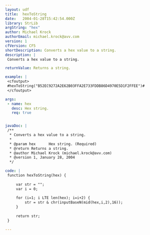 ```yaml
---
layout: udf
title:  hexToString
date:   2004-01-28T15:42:54.000Z
library: StrLib
argString: "hex"
author: Michael Krock
authorEmail: michael.krock@avv.com
version: 1
cfVersion: CF5
shortDescription: Converts a hex value to a string.
description: |
 Converts a hex value to a string.

returnValue: Returns a string.

example: |
 <cfoutput>
 #hexToString("B52EC9272A2E62B03FFA2E733FDDB86D4970E5D1F2FFEE")#
 </cfoutput>

args:
 - name: hex
   desc: Hex string.
   req: true


javaDoc: |
 /**
  * Converts a hex value to a string.
  * 
  * @param hex      Hex string. (Required)
  * @return Returns a string. 
  * @author Michael Krock (michael.krock@avv.com) 
  * @version 1, January 28, 2004 
  */

code: |
 function hexToString(hex) {
     
     var str = "";
     var i = 0;
         
     for (i=1; i LTE len(hex); i=i+2) {
         str = str & chr(inputBaseN(mid(hex,i,2),16));
     }
         
     return str;
 }

---
```



